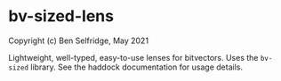 bv-sized-lens
==

Copyright (c) Ben Selfridge, May 2021

Lightweight, well-typed, easy-to-use lenses for bitvectors. Uses the `bv-sized`
library. See the haddock documentation for usage details.
